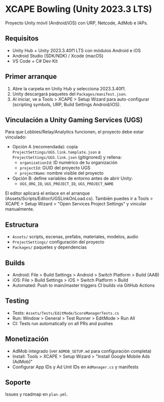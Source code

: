 # XCAPE Bowling (Unity 2023.3 LTS)

Proyecto Unity móvil (Android/iOS) con URP, Netcode, AdMob e IAPs.

## Requisitos
- Unity Hub + Unity 2023.3.40f1 LTS con módulos Android e iOS
- Android Studio (SDK/NDK) / Xcode (macOS)
- VS Code + C# Dev Kit

## Primer arranque
1. Abre la carpeta en Unity Hub y selecciona 2023.3.40f1.
2. Unity descargará paquetes del `Packages/manifest.json`.
3. Al iniciar, ve a Tools > XCAPE > Setup Wizard para auto-configurar (scripting symbols, URP, Build Settings Android/iOS).

## Vinculación a Unity Gaming Services (UGS)
Para que Lobbies/Relay/Analytics funcionen, el proyecto debe estar vinculado:

- Opción A (recomendada): copia `ProjectSettings/UGS.link.template.json` a `ProjectSettings/UGS.link.json` (gitignored) y rellena:
	- `organizationId`: ID numérico de tu organización
	- `projectId`: GUID del proyecto UGS
	- `projectName`: nombre visible del proyecto
- Opción B: define variables de entorno antes de abrir Unity:
	- `UGS_ORG_ID`, `UGS_PROJECT_ID`, `UGS_PROJECT_NAME`

El editor aplicará el enlace en el arranque (Assets/Scripts/Editor/UGSLinkOnLoad.cs). También puedes ir a Tools > XCAPE > Setup Wizard > "Open Services Project Settings" y vincular manualmente.

## Estructura
- `Assets/` scripts, escenas, prefabs, materiales, modelos, audio
- `ProjectSettings/` configuración del proyecto
- `Packages/` paquetes y dependencias

## Builds
- Android: File > Build Settings > Android > Switch Platform > Build (AAB)
- iOS: File > Build Settings > iOS > Switch Platform > Build
- Automated: Push to main/master triggers CI builds via GitHub Actions

## Testing
- Tests: `Assets/Tests/EditMode/ScoreManagerTests.cs`
- Run: Window > General > Test Runner > EditMode > Run All
- CI: Tests run automatically on all PRs and pushes

## Monetización
- AdMob integrado (ver `ADMOB_SETUP.md` para configuración completa)
- Install: Tools > XCAPE > Setup Wizard > "Install Google Mobile Ads (AdMob)"
- Configurar App IDs y Ad Unit IDs en `AdManager.cs` y manifests

## Soporte
Issues y roadmap en `plan.yml`.
